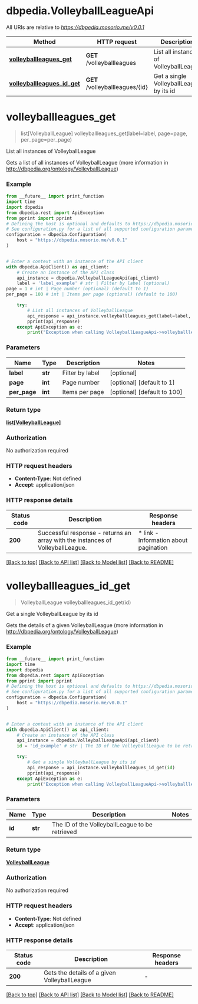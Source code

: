 # dbpedia.VolleyballLeagueApi

All URIs are relative to *https://dbpedia.mosorio.me/v0.0.1*

Method | HTTP request | Description
------------- | ------------- | -------------
[**volleyballleagues_get**](VolleyballLeagueApi.md#volleyballleagues_get) | **GET** /volleyballleagues | List all instances of VolleyballLeague
[**volleyballleagues_id_get**](VolleyballLeagueApi.md#volleyballleagues_id_get) | **GET** /volleyballleagues/{id} | Get a single VolleyballLeague by its id


# **volleyballleagues_get**
> list[VolleyballLeague] volleyballleagues_get(label=label, page=page, per_page=per_page)

List all instances of VolleyballLeague

Gets a list of all instances of VolleyballLeague (more information in http://dbpedia.org/ontology/VolleyballLeague)

### Example

```python
from __future__ import print_function
import time
import dbpedia
from dbpedia.rest import ApiException
from pprint import pprint
# Defining the host is optional and defaults to https://dbpedia.mosorio.me/v0.0.1
# See configuration.py for a list of all supported configuration parameters.
configuration = dbpedia.Configuration(
    host = "https://dbpedia.mosorio.me/v0.0.1"
)


# Enter a context with an instance of the API client
with dbpedia.ApiClient() as api_client:
    # Create an instance of the API class
    api_instance = dbpedia.VolleyballLeagueApi(api_client)
    label = 'label_example' # str | Filter by label (optional)
page = 1 # int | Page number (optional) (default to 1)
per_page = 100 # int | Items per page (optional) (default to 100)

    try:
        # List all instances of VolleyballLeague
        api_response = api_instance.volleyballleagues_get(label=label, page=page, per_page=per_page)
        pprint(api_response)
    except ApiException as e:
        print("Exception when calling VolleyballLeagueApi->volleyballleagues_get: %s\n" % e)
```

### Parameters

Name | Type | Description  | Notes
------------- | ------------- | ------------- | -------------
 **label** | **str**| Filter by label | [optional] 
 **page** | **int**| Page number | [optional] [default to 1]
 **per_page** | **int**| Items per page | [optional] [default to 100]

### Return type

[**list[VolleyballLeague]**](VolleyballLeague.md)

### Authorization

No authorization required

### HTTP request headers

 - **Content-Type**: Not defined
 - **Accept**: application/json

### HTTP response details
| Status code | Description | Response headers |
|-------------|-------------|------------------|
**200** | Successful response - returns an array with the instances of VolleyballLeague. |  * link - Information about pagination <br>  |

[[Back to top]](#) [[Back to API list]](../README.md#documentation-for-api-endpoints) [[Back to Model list]](../README.md#documentation-for-models) [[Back to README]](../README.md)

# **volleyballleagues_id_get**
> VolleyballLeague volleyballleagues_id_get(id)

Get a single VolleyballLeague by its id

Gets the details of a given VolleyballLeague (more information in http://dbpedia.org/ontology/VolleyballLeague)

### Example

```python
from __future__ import print_function
import time
import dbpedia
from dbpedia.rest import ApiException
from pprint import pprint
# Defining the host is optional and defaults to https://dbpedia.mosorio.me/v0.0.1
# See configuration.py for a list of all supported configuration parameters.
configuration = dbpedia.Configuration(
    host = "https://dbpedia.mosorio.me/v0.0.1"
)


# Enter a context with an instance of the API client
with dbpedia.ApiClient() as api_client:
    # Create an instance of the API class
    api_instance = dbpedia.VolleyballLeagueApi(api_client)
    id = 'id_example' # str | The ID of the VolleyballLeague to be retrieved

    try:
        # Get a single VolleyballLeague by its id
        api_response = api_instance.volleyballleagues_id_get(id)
        pprint(api_response)
    except ApiException as e:
        print("Exception when calling VolleyballLeagueApi->volleyballleagues_id_get: %s\n" % e)
```

### Parameters

Name | Type | Description  | Notes
------------- | ------------- | ------------- | -------------
 **id** | **str**| The ID of the VolleyballLeague to be retrieved | 

### Return type

[**VolleyballLeague**](VolleyballLeague.md)

### Authorization

No authorization required

### HTTP request headers

 - **Content-Type**: Not defined
 - **Accept**: application/json

### HTTP response details
| Status code | Description | Response headers |
|-------------|-------------|------------------|
**200** | Gets the details of a given VolleyballLeague |  -  |

[[Back to top]](#) [[Back to API list]](../README.md#documentation-for-api-endpoints) [[Back to Model list]](../README.md#documentation-for-models) [[Back to README]](../README.md)

